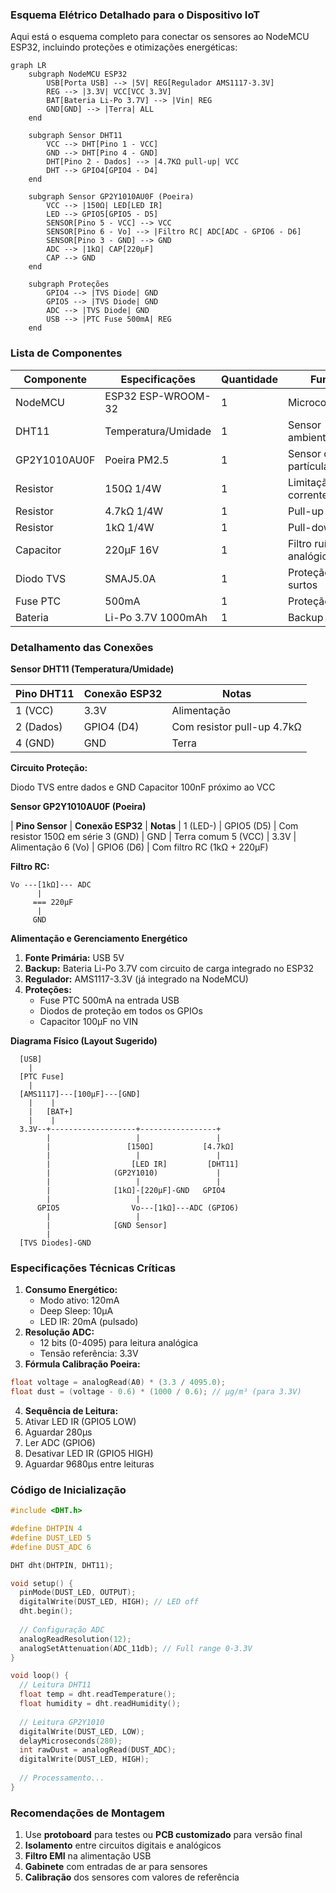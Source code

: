 ### Esquema Elétrico Detalhado para o Dispositivo IoT

Aqui está o esquema completo para conectar os sensores ao NodeMCU ESP32, incluindo proteções e otimizações energéticas:

```mermaid
graph LR
    subgraph NodeMCU ESP32
        USB[Porta USB] --> |5V| REG[Regulador AMS1117-3.3V]
        REG --> |3.3V| VCC[VCC 3.3V]
        BAT[Bateria Li-Po 3.7V] --> |Vin| REG
        GND[GND] --> |Terra| ALL
    end

    subgraph Sensor DHT11
        VCC --> DHT[Pino 1 - VCC]
        GND --> DHT[Pino 4 - GND]
        DHT[Pino 2 - Dados] --> |4.7KΩ pull-up| VCC
        DHT --> GPIO4[GPIO4 - D4]
    end

    subgraph Sensor GP2Y1010AU0F (Poeira)
        VCC --> |150Ω| LED[LED IR]
        LED --> GPIO5[GPIO5 - D5]
        SENSOR[Pino 5 - VCC] --> VCC
        SENSOR[Pino 6 - Vo] --> |Filtro RC| ADC[ADC - GPIO6 - D6]
        SENSOR[Pino 3 - GND] --> GND
        ADC --> |1kΩ| CAP[220μF]
        CAP --> GND
    end

    subgraph Proteções
        GPIO4 --> |TVS Diode| GND
        GPIO5 --> |TVS Diode| GND
        ADC --> |TVS Diode| GND
        USB --> |PTC Fuse 500mA| REG
    end
```

### Lista de Componentes

| **Componente** |	**Especificações** |	**Quantidade** |	**Função** |
|----------------|---------------------|-----------------|-------------|
NodeMCU | ESP32	ESP-WROOM-32 |	1	| Microcontrolador
DHT11	| Temperatura/Umidade |	1 | Sensor ambiental
GP2Y1010AU0F	| Poeira PM2.5 |	1	| Sensor de partículas
Resistor |	150Ω 1/4W |	1	| Limitação corrente LED IR
Resistor |	4.7kΩ 1/4W |	1	| Pull-up DHT11
Resistor |	1kΩ 1/4W |	1	| Pull-down ADC
Capacitor |	220μF 16V |	1	| Filtro ruído analógico
Diodo TVS |	SMAJ5.0A |	1	| Proteção contra surtos
Fuse PTC |	500mA |	1	| Proteção USB
Bateria |	Li-Po 3.7V 1000mAh |	1	| Backup energia

### Detalhamento das Conexões

**Sensor DHT11 (Temperatura/Umidade)**

| **Pino DHT11** |	**Conexão ESP32** |	**Notas** |
|----------------|--------------------|-----------|
1 (VCC)	| 3.3V	| Alimentação
2 (Dados)	| GPIO4 (D4)	| Com resistor pull-up 4.7kΩ
4 (GND)	| GND	| Terra

**Circuito Proteção:**

Diodo TVS entre dados e GND
Capacitor 100nF próximo ao VCC

**Sensor GP2Y1010AU0F (Poeira)**

| **Pino Sensor** |	**Conexão ESP32** |	**Notas** |
1 (LED-)	| GPIO5 (D5)	| Com resistor 150Ω em série
3 (GND)	| GND	| Terra comum
5 (VCC)	| 3.3V	| Alimentação
6 (Vo)	| GPIO6 (D6)	| Com filtro RC (1kΩ + 220μF)

**Filtro RC:**

```plaintext
Vo ---[1kΩ]--- ADC
      |
     === 220μF
      |
     GND
```

**Alimentação e Gerenciamento Energético**

1. **Fonte Primária:** USB 5V
2. **Backup:** Bateria Li-Po 3.7V com circuito de carga integrado no ESP32
3. **Regulador:** AMS1117-3.3V (já integrado na NodeMCU)
4. **Proteções:**
    - Fuse PTC 500mA na entrada USB
    - Diodos de proteção em todos os GPIOs
    - Capacitor 100μF no VIN

**Diagrama Físico (Layout Sugerido)**

```plaintext
  [USB] 
    |
  [PTC Fuse]
    |
  [AMS1117]---[100μF]---[GND]
    |    |
    |   [BAT+] 
    |    |
  3.3V--+-------------------+-----------------+
        |                   |                 |
        |                 [150Ω]           [4.7kΩ]
        |                   |                 |
        |                  [LED IR]         [DHT11]
        |              (GP2Y1010)             |
        |                   |                 |
        |              [1kΩ]-[220μF]-GND   GPIO4
        |                   |             
      GPIO5                Vo---[1kΩ]---ADC (GPIO6)
        |                   |
        |              [GND Sensor]
        |
  [TVS Diodes]-GND
```

### Especificações Técnicas Críticas

1. **Consumo Energético:**
    - Modo ativo: 120mA
    - Deep Sleep: 10μA
    - LED IR: 20mA (pulsado)
2. **Resolução ADC:**
    - 12 bits (0-4095) para leitura analógica
    - Tensão referência: 3.3V
3. **Fórmula Calibração Poeira:**
```cpp
float voltage = analogRead(A0) * (3.3 / 4095.0);
float dust = (voltage - 0.6) * (1000 / 0.6); // μg/m³ (para 3.3V)
```

4. **Sequência de Leitura:**
1. Ativar LED IR (GPIO5 LOW)
2. Aguardar 280μs
3. Ler ADC (GPIO6)
4. Desativar LED IR (GPIO5 HIGH)
5. Aguardar 9680μs entre leituras

### Código de Inicialização

```cpp
#include <DHT.h>

#define DHTPIN 4
#define DUST_LED 5
#define DUST_ADC 6

DHT dht(DHTPIN, DHT11);

void setup() {
  pinMode(DUST_LED, OUTPUT);
  digitalWrite(DUST_LED, HIGH); // LED off
  dht.begin();
  
  // Configuração ADC
  analogReadResolution(12);
  analogSetAttenuation(ADC_11db); // Full range 0-3.3V
}

void loop() {
  // Leitura DHT11
  float temp = dht.readTemperature();
  float humidity = dht.readHumidity();
  
  // Leitura GP2Y1010
  digitalWrite(DUST_LED, LOW);
  delayMicroseconds(280);
  int rawDust = analogRead(DUST_ADC);
  digitalWrite(DUST_LED, HIGH);
  
  // Processamento...
}
```

### Recomendações de Montagem

1. Use **protoboard** para testes ou **PCB customizado** para versão final
2. **Isolamento** entre circuitos digitais e analógicos
3. **Filtro EMI** na alimentação USB
4. **Gabinete** com entradas de ar para sensores
5. **Calibração** dos sensores com valores de referência
